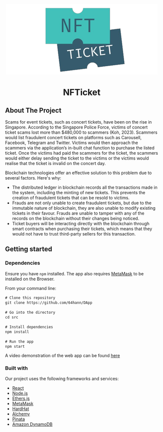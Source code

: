 <h1 align="center">
  <br>
  <img src="src/components/assets/nfticket-transparent.png" alt="NFTicket">
  <br>
  <br> 
        NFTicket 
  <br>
</h1>

## About The Project

Scams for event tickets, such as concert tickets, have been on the rise in Singapore. According to the Singapore Police Force, victims of concert ticket scams lost more than $480,000 to scammers (Koh, 2023). Scammers would list fraudulent concert tickets on platforms such as Carousell, Facebook, Telegram and Twitter. Victims would then approach the scammers via the application’s in-built chat function to purchase the listed ticket. Once the victims had paid the scammers for the ticket, the scammers would either delay sending the ticket to the victims or the victims would realise that the ticket is invalid on the concert day. 

Blockchain technologies offer an effective solution to this problem due to several factors. Here's why:

* The distributed ledger in blockchain records all the transactions made in the system, including the minting of new tickets. This prevents the creation of fraudulent tickets that can be resold to victims.
* Frauds are not only unable to create fraudulent tickets, but due to the immutable nature of blockchain, they are also unable to modify existing tickets in their favour. Frauds are unable to tamper with any of the records on the blockchain without their changes being noticed.
* Ticket buyers will be interacting directly with the blockchain through smart contracts when purchasing their tickets, which means that they would not have to trust third-party sellers for this transaction.


## Getting started

### Dependencies

Ensure you have `npm` installed. The app also requires [MetaMask](https://metamask.io/download/) to be installed on the Browser.

From your command line:

```
# Clone this repository
git clone https://github.com/64hann/DApp

# Go into the directory
cd src

# Install dependencies
npm install

# Run the app
npm start

```
A video demonstration of the web app can be found [here](https://www.youtube.com/watch?v=xb_zHWj_wR8&t=1s)


### Built with
Our project uses the following frameworks and services:

- [React](https://react.dev/)
- [Node.js](https://nodejs.org/)
- [Ethers.js](https://docs.ethers.org/v6/)
- [MetaMask](https://docs.metamask.io/)
- [HardHat](https://hardhat.org/)
- [Alchemy](https://www.alchemy.com/)
- [Pinata](https://www.pinata.cloud/)
- [Amazon DynamoDB](https://aws.amazon.com/dynamodb/)

